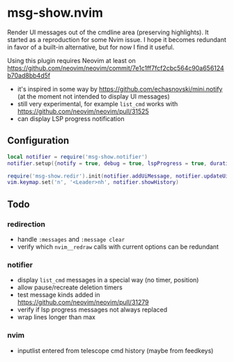 # msg-show.nvim
Render UI messages out of the cmdline area (preserving highlights). It started as a reproduction for some Nvim issue. I hope it becomes redundant in favor of a built-in alternative, but for now I find it useful. 

Using this plugin requires Neovim at least on https://github.com/neovim/neovim/commit/7e1c1ff7fcf2cbc564c90a656124b70ad8bb4d5f
- it's inspired in some way by https://github.com/echasnovski/mini.notify (at the moment not intended to display UI messages)
- still very experimental, for example `list_cmd` works with https://github.com/neovim/neovim/pull/31525
- can display LSP progress notification

## Configuration
```lua
local notifier = require('msg-show.notifier')
notifier.setup({notify = true, debug = true, lspProgress = true, duration = 5000}) -- defaults

require('msg-show.redir').init(notifier.addUiMessage, notifier.updateUiMessage, notifier.debug)
vim.keymap.set('n', '<Leader>nh', notifier.showHistory)
```

## Todo
### redirection
- handle `:messages` and `:message clear`
- verify which `nvim__redraw` calls with current options can be redundant
### notifier
- display `list_cmd` messages in a special way (no timer, position)
- allow pause/recreate deletion timers
- test message kinds added in https://github.com/neovim/neovim/pull/31279
- verify if lsp progress messages not always replaced
- wrap lines longer than max
### nvim
- inputlist entered from telescope cmd history (maybe from feedkeys)
